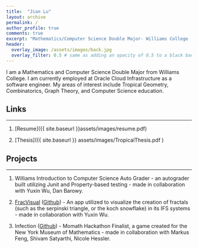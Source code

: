 ```yaml
---
title:  "Jian Lu"
layout: archive
permalink: /
author_profile: true
comments: true
excerpt: "Mathematics/Computer Science Double Major- Williams College '19"
header:
  overlay_image: /assets/images/back.jpg
  overlay_filter: 0.5 # same as adding an opacity of 0.5 to a black background
---
```


I am a Mathematics and Computer Science Double Major from Williams College. I am currently employed at Oracle Cloud Infrastructure as a software engineer. My areas of interest include Tropical Geometry, Combinatorics, Graph Theory, and Computer Science education. 

## Links ##

---

1. [Resume]({{ site.baseurl }}assets/images/resume.pdf)


2. [Thesis]({{ site.baseurl }} assets/images/TropicalThesis.pdf )

## Projects ##
---
1. Williams Introduction to Computer Science Auto Grader - an autograder built utilizing Junit and Property-based testing - made in collaboration with Yuxin Wu, Dan Barowy.

2. [FracVisual](https://yuxin-wu.shinyapps.io/shiny/) ([Github](https://github.com/chriswu1996/IFSComputation)) - An app utilized to visualize the creation of fractals (such as the serpinski triangle, or the koch snowflake) in its IFS systems - made in collaboration with Yuxin Wu.

3. Infection ([Github](https://github.com/nomoid/MomathHackathon)) - Momath Hackathon Finalist, a game created for the New York Museum of Mathematics - made in collaboration with Markus Feng, Shivam Satyarthi, Nicole Hessler.

